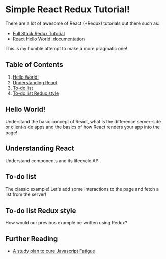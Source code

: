 # Simple React Redux Tutorial!

There are a lot of awesome of React (+Redux) tutorials out there such as:
* [Full Stack Redux Tutorial](http://teropa.info/blog/2015/09/10/full-stack-redux-tutorial.html)
* [React Hello World! documentation](https://facebook.github.io/react/docs/hello-world.html)

This is my humble attempt to make a more pragmatic one!

## Table of Contents

1. [Hello World!](#hello-world)
2. [Understanding React](#understanding-react)
3. [To-do list](#todo-list)
4. [To-do list Redux style](#todo-list-redux)

## Hello World!

Understand the basic concept of React, what is the difference server-side or client-side apps and the basics of how React renders your app into the page!

## Understanding React

Understand components and its lifecycle API.

## To-do list

The classic example! Let's add some interactions to the page and fetch a list from the server!

## To-do list Redux style

How would our previous example be written using Redux?


## Further Reading
* [A study plan to cure Javascript Fatigue](1)

[1]: https://medium.com/@sachagreif/a-study-plan-to-cure-javascript-fatigue-8ad3a54f2eb1#.djem8j34q
